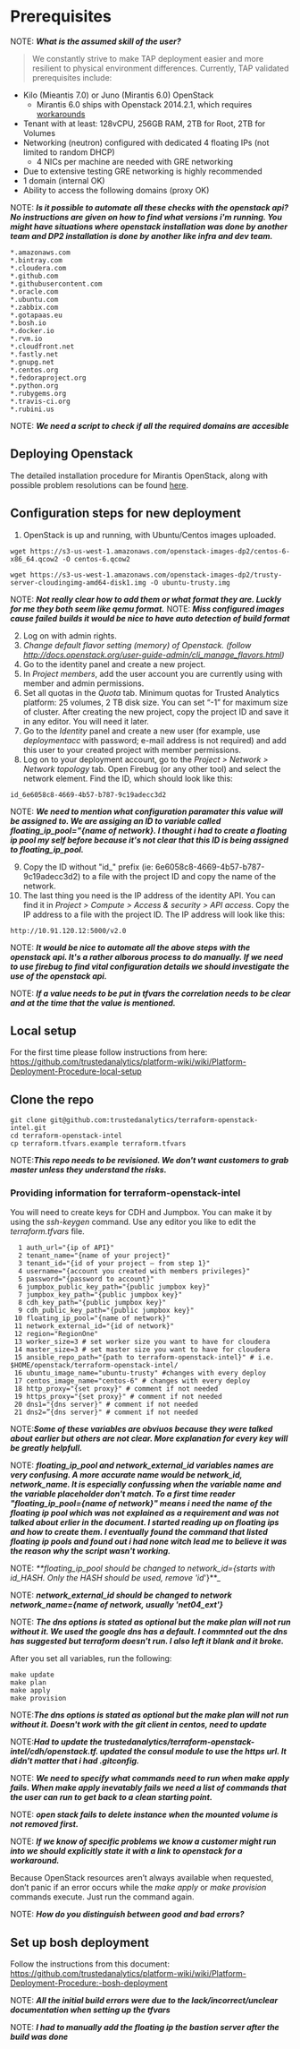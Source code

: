 
# Prerequisites
NOTE: _**What is the assumed skill of the user?**_
> We constantly strive to make TAP deployment easier and more resilient to physical environment differences. Currently, TAP validated prerequisites include:

* Kilo (Mieantis 7.0) or Juno (Mirantis 6.0) OpenStack
    * Mirantis 6.0 ships with Openstack 2014.2.1, which requires [workarounds](https://github.com/trustedanalytics/platform-wiki/wiki/Mirantis-OpenStack-Deployment#manual-steps)
* Tenant with at least: 128vCPU, 256GB RAM, 2TB for Root, 2TB for Volumes
* Networking (neutron) configured with dedicated 4 floating IPs (not limited to random DHCP)
    * 4 NICs per machine are needed with GRE networking
* Due to extensive testing GRE networking is highly recommended
* 1 domain (internal OK)
* Ability to access the following domains (proxy OK)

NOTE: _**Is it possible to automate all these checks with the openstack api? No instructions are given on how to find what versions i'm running. You might have situations where openstack installation was done by another team and DP2 installation is done by another like infra and dev team.**_

```
*.amazonaws.com
*.bintray.com
*.cloudera.com
*.github.com
*.githubusercontent.com
*.oracle.com
*.ubuntu.com
*.zabbix.com
*.gotapaas.eu
*.bosh.io
*.docker.io
*.rvm.io
*.cloudfront.net
*.fastly.net
*.gnupg.net
*.centos.org
*.fedoraproject.org
*.python.org
*.rubygems.org
*.travis-ci.org
*.rubini.us
```

NOTE: _**We need a script to check if all the required domains are accesible**_

## Deploying Openstack

The detailed installation procedure for Mirantis OpenStack, along with possible problem resolutions can be found [here](https://github.com/trustedanalytics/platform-wiki/wiki/Mirantis-OpenStack-Deployment).

## Configuration steps for new deployment
1. OpenStack is up and running, with Ubuntu/Centos images uploaded. 

  ``` 
wget https://s3-us-west-1.amazonaws.com/openstack-images-dp2/centos-6-x86_64.qcow2 -O centos-6.qcow2
  ``` 
  ``` 
wget https://s3-us-west-1.amazonaws.com/openstack-images-dp2/trusty-server-cloudingimg-amd64-disk1.img -O ubuntu-trusty.img
  ```
  
NOTE: _**Not really clear how to add them or what format they are. Luckly for me they both seem like qemu format.**_
NOTE: _**Miss configured images cause failed builds it would be nice to have auto detection of build format**_
  
2. Log on with admin rights.
3. _Change default flavor setting (memory) of Openstack. (follow http://docs.openstack.org/user-guide-admin/cli_manage_flavors.html)_
9. Go to the identity panel and create a new project.
9. In _Project members_, add the user account you are currently using with member and admin permissions.
9. Set all quotas in the _Quota_ tab. Minimum quotas for Trusted Analytics platform: 25 volumes, 2 TB disk size. You can set “-1” for maximum size of cluster. After creating the new project, copy the project ID and save it in any editor. You will need it later.
9. Go to the _Identity_ panel and create a new user (for example, use _deploymentacc_ with password; e-mail address is not required) and add this user to your created project with member permissions. 
9. Log on to your deployment account, go to the _Project > Network > Network topology_ tab. Open Firebug (or any other tool) and select the network element. Find the ID, which should look like this: 
 
  ``` 
id_6e6058c8-4669-4b57-b787-9c19adecc3d2 
  ```
  
NOTE: _**We need to mention what configuration paramater this value will be assigned to. We are assiging an ID to variable called floating_ip_pool="{name of network}. I thought i had to create a floating ip pool my self before because it's not clear that this ID is being assigned to floating_ip_pool.**_
  
9. Copy the ID without "id_" prefix (ie: 6e6058c8-4669-4b57-b787-9c19adecc3d2) to a file with the project ID and copy the name of the network. 
9. The last thing you need is the IP address of the identity API. You can find it in _Project > Compute > Access & security > API access_. Copy the IP address to a file with the project ID. The IP address will look like this:

  ``` 
http://10.91.120.12:5000/v2.0 
  ```
  
NOTE: _**It would be nice to automate all the above steps with the openstack api. It's a rather alborous process to do manually. If we need to use firebug to find vital configuration details we should investigate the use of the openstack api.**_


NOTE: _**If a value needs to be put in tfvars the correlation needs to be clear and at the time that the value is mentioned.**_

## Local setup
For the first time please follow instructions from here: https://github.com/trustedanalytics/platform-wiki/wiki/Platform-Deployment-Procedure-local-setup


## Clone the repo
```
git clone git@github.com:trustedanalytics/terraform-openstack-intel.git
cd terraform-openstack-intel
cp terraform.tfvars.example terraform.tfvars
```

NOTE:_**This repo needs to be revisioned. We don't want customers to grab master unless they understand the risks.**_

### Providing information for terraform-openstack-intel
You will need to create keys for CDH and Jumpbox. You can make it by using the _ssh-keygen_ command. 
Use any editor you like to edit the _terraform.tfvars_ file.
```
  1 auth_url="{ip of API}"
  2 tenant_name="{name of your project}"
  3 tenant_id="{id of your project – from step 1}"
  4 username="{account you created with members privileges}"
  5 password="{password to account}"
  6 jumpbox_public_key_path="{public jumpbox key}"
  7 jumpbox_key_path="{public jumpbox key}"
  8 cdh_key_path="{public jumpbox key}"
  9 cdh_public_key_path="{public jumpbox key}"
 10 floating_ip_pool="{name of network}"
 11 network_external_id="{id of network}"
 12 region="RegionOne"
 13 worker_size=3 # set worker size you want to have for cloudera
 14 master_size=3 # set master size you want to have for cloudera
 15 ansible_repo_path="{path to terraform-openstack-intel}" # i.e. $HOME/openstack/terraform-openstack-intel/
 16 ubuntu_image_name="ubuntu-trusty" #changes with every deploy
 17 centos_image_name="centos-6" # changes with every deploy
 18 http_proxy="{set proxy}" # comment if not needed
 19 https_proxy="{set proxy}" # comment if not needed
 20 dns1="{dns server}" # comment if not needed
 21 dns2=”{dns server}" # comment if not needed
```
NOTE:_**Some of these variables are obviuos because they were talked about earlier but others are not clear. More explanation for every key will be greatly helpfull.**_

NOTE: _**floating_ip_pool and network_external_id variables names are very confusing. A more accurate name would be network_id, network_name. It is especially confussing when the variable name and the variable placeholder don't match. To a first time reader "floating_ip_pool={name of network}" means i need the name of the floating ip pool which was not explained as a requirement and was not talked about erlier in the document. I started reading up on floating ips and how to create them. I eventually found the command that listed floating ip pools and found out i had none witch lead me to believe it was the reason why the script wasn't working.**_

NOTE: _**floating_ip_pool should be changed to network_id={starts with id_HASH. Only the HASH should be used, remove 'id_'}**_

NOTE: _**network_external_id should be changed to network network_name={name of network, usually 'net04_ext'}**_

NOTE: _**The dns options is stated as optional but the make plan will not run without it. We used the google dns has a default. I commnted out the dns has suggested but terraform doesn't run. I also left it blank and it broke.**_

After you set all variables, run the following:
```
make update
make plan
make apply
make provision
```
NOTE:_**The dns options is stated as optional but the make plan will not run without it. Doesn't work with the git client in centos, need to update**_

NOTE:_**Had to update the trustedanalytics/terraform-openstack-intel/cdh/openstack.tf. updated the consul module to use the https url. It didn't matter that i had .gitconfig.**_

NOTE: _**We need to specify what commands need to run when make apply fails. When make apply inevatably fails we need a list of commands that the user can run to get back to a clean starting point.**_

NOTE: _**open stack fails to delete instance when the mounted volume is not removed first.**_

NOTE: _**If we know of specific problems we know a customer might run into we should explicitly state it with a link to openstack for a workaround.**_

Because OpenStack resources aren’t always available when requested, don’t panic if an error occurs while the _make apply_ or 
_make provision_ commands execute. Just run the command again.

NOTE: _**How do you distinguish between good and bad errors?**_

## Set up bosh deployment
Follow the instructions from this document: https://github.com/trustedanalytics/platform-wiki/wiki/Platform-Deployment-Procedure:-bosh-deployment


NOTE: _**All the initial build errors were due to the lack/incorrect/unclear documentation when setting up the tfvars**_

NOTE: _**I had to manually add the floating ip the bastion server after the build was done**_
